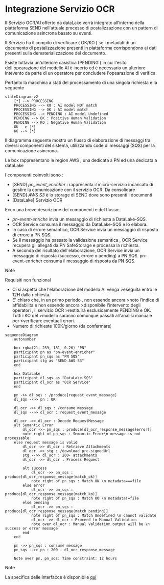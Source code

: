 # Integrazione Servizio OCR 

Il Servizio OCR/AI offerto da dataLake verrà integrato all'interno della piattaforma SEND nell'attuale processo di postalizzazione con un pattern di comunicazione asincrona basato su eventi. 

Il Servizio ha il compito di verificare ( OK/KO ) se i metadati di un documento di postalizzazione presenti in piattaforma corrispondono ai dati presenti sulla dematerializzazione del documento. 

Esiste tuttavia un'ulteriore casistica (PENDING ) in cui l'esito dell'opearazione del modello AI è incerto ed è necessario un ulteriore intevento da parte di un operatore per concludere l'opearazione di verifica. 

Pertanto la macchina a stati del processamento di una singola richiesta è la seguente 

```mermaid
stateDiagram-v2
    [*] --> PROCESSING
    PROCESSING --> KO : AI model NOT match
    PROCESSING --> OK : AI model match
    PROCESSING --> PENDING : AI model Undefined
    PENDING --> OK : Positive Human Validation
    PENDING --> KO : Negative Human Validation
    OK --> [*]
    KO --> [*]
```

Il diagramma  seguente mostra un flusso di elaborazione di messaggi tra diversi componenti del sistema, utilizzando code di messaggi (SQS) per la comunicazione asincrona.

Le box rappresentano le region AWS , una dedicata a PN ed una dedicata a dataLake

I componenti coinvolti sono :
 - [SEND] _pn_event_enricher_ : rappresenta il micro-servizio incaricato di gestire la comunicazione con il servizio OCR. Da consolidare 
 - [SEND] _AWS S3_ è lo storage di SEND dove sono presenti i documenti
- [DataLake] Servizio OCR 

Ecco una breve descrizione dei componenti e del flusso:

- _pn-event-enriche_ invia un messaggio di richiesta a DataLake-SQS.
- OCR Service consuma il messaggio da DataLake-SQS e lo elabora.
- In caso di errore semantico, OCR Service invia un messaggio di risposta di errore a PN SQS.
- Se il messaggio ha passato la validazione semantica , OCR Service recupera gli allegati da PN SafeStorage e processa la richiesta.
- A seconda del risultato dell'elaborazione, OCR Service invia un messaggio di risposta (successo, errore o pending) a PN SQS.
pn-event-enricher consuma il messaggio di risposta da PN SQS.

> [!NOTE]
> Requisiti non funzional
>- Ci si aspetta che l'elaborazione del modello AI venga >eseguita entro le 12H dalla richiesta. 
>- E' chiaro che, in un primo periodo , non essendo ancora >noto l'indice di affidabilità e non essendo ancora >disponibile l'intervento degli operatori , il servizio OCR >restituirà esclusicamente PENDING e OK. Tutti i KO del >modello saranno comunque passati all'analisi manuale per >verificare eventuali errori. 
>- Numero di richieste 100K/giorno (da confermare) 



```mermaid
sequenceDiagram
    autonumber

    box rgba(21, 239, 181, 0.26) "PN" 
    participant pn as "pn-event-enricher"
    participant pn_sqs as "PN SQS"
    participant stg as "SEND AWS S3"
    end 

    box DataLake
    participant dl_sqs as "DataLake-SQS"
    participant dl_ocr as "OCR Service"
    end 

    pn ->> dl_sqs : /produce[request_event_message]
    dl_sqs -->> pn : OK

    dl_ocr ->> dl_sqs : /consume message
    dl_sqs -->> dl_ocr : request_event_message

    dl_ocr ->> dl_ocr : Decode RequestMessage
    alt Semantic Error
        dl_ocr ->> pn_sqs : produce[dl_ocr_response_message(error)]
        note right of pn_sqs : Semantic Error\n message is not processable
    else request message is valid
        dl_ocr ->> dl_ocr : Retrieve Attachments
        dl_ocr ->> stg : /download pre-signedUrl
        stg -->> dl_ocr : 200- attachments
        dl_ocr ->> dl_ocr : Process Request

        alt success
            dl_ocr ->> pn_sqs : produce[dl_ocr_response_message(match_ok)]
            note right of pn_sqs : Match OK \n metadata===file
        else error
            dl_ocr ->> pn_sqs : produce[dl_ocr_response_message(match_ko)]
            note right of pn_sqs : Match KO \n metadata!=file
        else pending
            dl_ocr ->> pn_sqs : produce[dl_ocr_response_message(match_pending)]
            note right of pn_sqs : Match Undefined \n cannot validate
            dl_ocr ->> dl_ocr : Proceed to Manual Validation
            note over dl_ocr : Manual Validation output will be \n success or error message
        end
    end

    pn ->> pn_sqs : consume message
    pn_sqs -->> pn : 200 - dl_ocr_response_message

    Note over pn, pn_sqs: Time constraint: 12 hours
 ```

>[!NOTE]
>La specifica delle interfacce è disponibile [qui](./ocr-spec.yml)